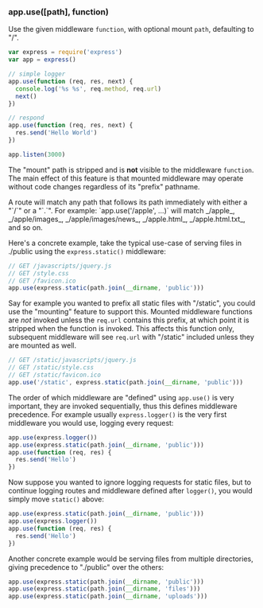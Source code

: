 <h3 id='app.use'>app.use([path], function)</h3>

Use the given middleware `function`, with optional mount `path`,
defaulting to "/".

```js
var express = require('express')
var app = express()

// simple logger
app.use(function (req, res, next) {
  console.log('%s %s', req.method, req.url)
  next()
})

// respond
app.use(function (req, res, next) {
  res.send('Hello World')
})

app.listen(3000)
```

The "mount" path is stripped and is <strong>not</strong> visible
to the middleware `function`. The main effect of this feature is that
mounted middleware may operate without code changes regardless of its "prefix"
pathname.

<div class="doc-box doc-notice" markdown="1">
A route will match any path that follows its path immediately with either a "`/`" or a "`.`". For example: `app.use('/apple', ...)` will match _/apple_, _/apple/images_, _/apple/images/news_, _/apple.html_, _/apple.html.txt_, and so on.
</div>

Here's a concrete example, take the typical use-case of serving files in ./public
using the `express.static()` middleware:

```js
// GET /javascripts/jquery.js
// GET /style.css
// GET /favicon.ico
app.use(express.static(path.join(__dirname, 'public')))
```

Say for example you wanted to prefix all static files with "/static", you could
use the "mounting" feature to support this. Mounted middleware functions are _not_
invoked unless the `req.url` contains this prefix, at which point
it is stripped when the function is invoked. This affects this function only,
subsequent middleware will see `req.url` with "/static" included
unless they are mounted as well.

```js
// GET /static/javascripts/jquery.js
// GET /static/style.css
// GET /static/favicon.ico
app.use('/static', express.static(path.join(__dirname, 'public')))
```

The order of which middleware are "defined" using `app.use()` is
very important, they are invoked sequentially, thus this defines middleware
precedence. For example usually `express.logger()` is the very
first middleware you would use, logging every request:

```js
app.use(express.logger())
app.use(express.static(path.join(__dirname, 'public')))
app.use(function (req, res) {
  res.send('Hello')
})
```

Now suppose you wanted to ignore logging requests for static files, but to
continue logging routes and middleware defined after `logger()`,
you would simply move `static()` above:

```js
app.use(express.static(path.join(__dirname, 'public')))
app.use(express.logger())
app.use(function (req, res) {
  res.send('Hello')
})
```

Another concrete example would be serving files from multiple directories,
giving precedence to "./public" over the others:

```js
app.use(express.static(path.join(__dirname, 'public')))
app.use(express.static(path.join(__dirname, 'files')))
app.use(express.static(path.join(__dirname, 'uploads')))
```
